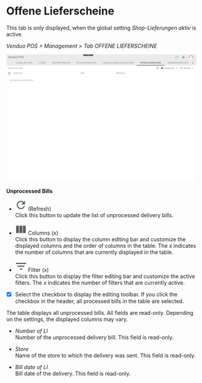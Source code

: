 # Offene Lieferscheine

This tab is only displayed, when the global setting *Shop-Lieferungen aktiv* is active.

*Venduo POS > Management > Tab OFFENE LIEFERSCHEINE*

![Offene Lieferscheine](/Assets/Screenshots/VenduoPOS/Management/OffeneLieferscheine/OffeneLieferscheine.png "[Offene Lieferscheine]")

**Unprocessed Bills**

- ![Refresh](/Assets/Icons/Refresh01.png "[Refresh]") (Refresh)   
  Click this button to update the list of unprocessed delivery bills.

- ![Columns](/Assets/Icons/Columns.png "[Columns]") Columns (x)   
  Click this button to display the column editing bar and customize the displayed columns and the order of columns in the table. The *x* indicates the number of columns that are currently displayed in the table.

- ![Filter](/Assets/Icons/Filter.png "[Filter]") Filter (x)   
  Click this button to display the filter editing bar and customize the active filters. The *x* indicates the number of filters that are currently active.

- [x]    
  Select the checkbox to display the editing toolbar. If you click the checkbox in the header, all processed bills in the table are selected.

The table displays all unprocessed bills. All fields are read-only. Depending on the settings, the displayed columns may vary.

- *Number of LI*   
  Number of the unprocessed delivery bill. This field is read-only.

- *Store*   
  Name of the store to which the delivery was sent. This field is read-only.

- *Bill date of LI*   
  Bill date of the delivery. This field is read-only.


[comment]: <> (to be completed)
